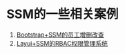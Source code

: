 # SSM的一些相关案例
1. [Bootstrap+SSM的员工增删改查](./demo01-crud/CRUD.md)
2. [Layui+SSM的RBAC权限管理系统](./demo02-rbac/RBAC.md)

